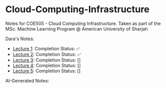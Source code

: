 # Cloud-Computing-Infrastructure
Notes for COE505 - Cloud Computing Infrastructure. Taken as part of the MSc. Machine Learning Program @ American University of Sharjah

Dara's Notes:

- [Lecture 1](https://github.com/DaraVaram/Cloud-Computing-Infrastructure/blob/main/Lecture-1.md): Completion Status: ✅
- [Lecture 2](https://github.com/DaraVaram/Cloud-Computing-Infrastructure/blob/main/Lecture-2.md): Completion Status: ✅
- [Lecture 3](https://github.com/DaraVaram/Cloud-Computing-Infrastructure/blob/main/Lecture-3.md): Completion Status: \[\]
- [Lecture 4](https://github.com/DaraVaram/Cloud-Computing-Infrastructure/blob/main/Lecture-4.md): Completion Status: \[\]
- [Lecture 5](https://github.com/DaraVaram/Cloud-Computing-Infrastructure/blob/main/Lecture-5.md): Completion Status: \[\]

AI-Generated Notes: 
